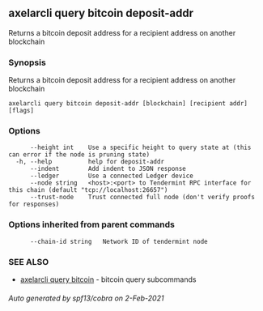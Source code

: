 ## axelarcli query bitcoin deposit-addr

Returns a bitcoin deposit address for a recipient address on another blockchain

### Synopsis

Returns a bitcoin deposit address for a recipient address on another blockchain

```
axelarcli query bitcoin deposit-addr [blockchain] [recipient addr] [flags]
```

### Options

```
      --height int    Use a specific height to query state at (this can error if the node is pruning state)
  -h, --help          help for deposit-addr
      --indent        Add indent to JSON response
      --ledger        Use a connected Ledger device
      --node string   <host>:<port> to Tendermint RPC interface for this chain (default "tcp://localhost:26657")
      --trust-node    Trust connected full node (don't verify proofs for responses)
```

### Options inherited from parent commands

```
      --chain-id string   Network ID of tendermint node
```

### SEE ALSO

* [axelarcli query bitcoin](axelarcli_query_bitcoin.md)     - bitcoin query subcommands

###### Auto generated by spf13/cobra on 2-Feb-2021

